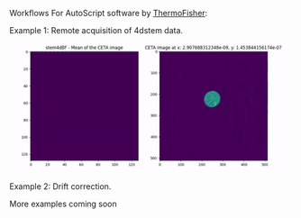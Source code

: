 Workflows For AutoScript software by [ThermoFisher](https://www.thermofisher.com/us/en/home/electron-microscopy/products/software-em-3d-vis/autoscript-tem-software.html):

Example 1: Remote acquisition of 4dstem data.

![4dstem](assets/sparse_4dstem.gif)

Example 2: Drift correction.

More examples coming soon
